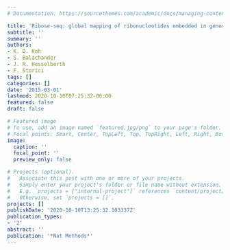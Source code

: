 ```yaml
---
# Documentation: https://sourcethemes.com/academic/docs/managing-content/

title: 'Ribose-seq: global mapping of ribonucleotides embedded in genomic DNA'
subtitle: ''
summary: ''
authors:
- K. D. Koh
- S. Balachander
- J. R. Hesselberth
- F. Storici
tags: []
categories: []
date: '2015-03-01'
lastmod: 2020-10-10T07:25:32-06:00
featured: false
draft: false

# Featured image
# To use, add an image named `featured.jpg/png` to your page's folder.
# Focal points: Smart, Center, TopLeft, Top, TopRight, Left, Right, BottomLeft, Bottom, BottomRight.
image:
  caption: ''
  focal_point: ''
  preview_only: false

# Projects (optional).
#   Associate this post with one or more of your projects.
#   Simply enter your project's folder or file name without extension.
#   E.g. `projects = ["internal-project"]` references `content/project/deep-learning/index.md`.
#   Otherwise, set `projects = []`.
projects: []
publishDate: '2020-10-10T13:25:32.103337Z'
publication_types:
- '2'
abstract: ''
publication: '*Nat Methods*'
---
```

